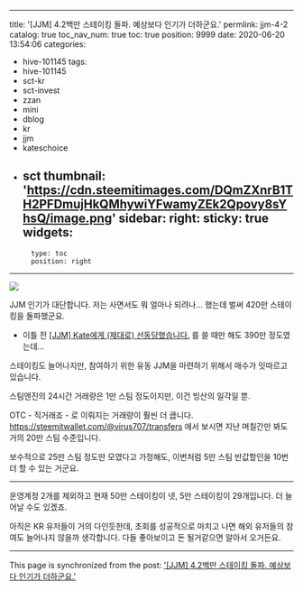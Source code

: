 
---
title: '[JJM] 4.2백만 스테이킹 돌파. 예상보다 인기가 더하군요.'
permlink: jjm-4-2
catalog: true
toc_nav_num: true
toc: true
position: 9999
date: 2020-06-20 13:54:06
categories:
- hive-101145
tags:
- hive-101145
- sct-kr
- sct-invest
- zzan
- mini
- dblog
- kr
- jjm
- kateschoice
- sct
thumbnail: 'https://cdn.steemitimages.com/DQmZXnrB1TH2PFDmujHkQMhywiYFwamyZEk2Qpovy8sYhsQ/image.png'
sidebar:
    right:
        sticky: true
widgets:
    -
        type: toc
        position: right
---


![](https://cdn.steemitimages.com/DQmZXnrB1TH2PFDmujHkQMhywiYFwamyZEk2Qpovy8sYhsQ/image.png)
<br>

JJM 인기가 대단합니다. 저는 사면서도 뭐 얼마나 되려나... 했는데 벌써 420만 스테이킹을 돌파했군요.

* 이틀 전 [[JJM] Kate에게 (제대로) 선동당했습니다.](https://steemit.com/hive-101145/@glory7/jjm-kate) 를 쓸 때만 해도 390만 정도였는데...

스테이킹도 늘어나지만, 참여하기 위한 유동 JJM을 마련하기 위해서 매수가 잇따르고 있습니다. 

스팀엔진의 24시간 거래량은 1만 스팀 정도이지만, 이건 빙산의 일각일 뿐. 

OTC - 직거래죠 - 로 이뤄지는 거래량이 훨씬 더 큽니다. https://steemitwallet.com/@virus707/transfers 에서 보시면 지난 며칠간만 봐도 거의 20만 스팀 수준입니다. 

보수적으로 25만 스팀 정도만 모였다고 가정해도, 이번처럼 5만 스팀 반값할인을 10번 더 할 수 있는 거군요.

---

운영계정 2개를 제외하고 현재 50만 스테이킹이 넷, 5만 스테이킹이 29개입니다. 더 늘어날 수도 있겠죠.

아직은 KR 유저들이 거의 다인듯한데, 초회를 성공적으로 마치고 나면 해외 유저들의 참여도 늘어나지 않을까 생각합니다. 다들 좋아보이고 돈 될거같으면 알아서 오거든요.

- - -

This page is synchronized from the post: ['[JJM] 4.2백만 스테이킹 돌파. 예상보다 인기가 더하군요.'](https://steemit.com/@glory7/jjm-4-2)
